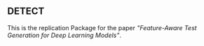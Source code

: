 ## DETECT
This is the replication Package for the paper *"Feature-Aware Test Generation for Deep Learning Models"*. 
